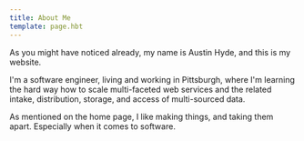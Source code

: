 ```yaml
---
title: About Me
template: page.hbt
---
```


As you might have noticed already, my name is Austin Hyde, and this is my website.

I'm a software engineer, living and working in Pittsburgh, where I'm learning the hard way how to scale multi-faceted web services and the related intake, distribution, storage, and access of multi-sourced data.

As mentioned on the home page, I like making things, and taking them apart. Especially when it comes to software.